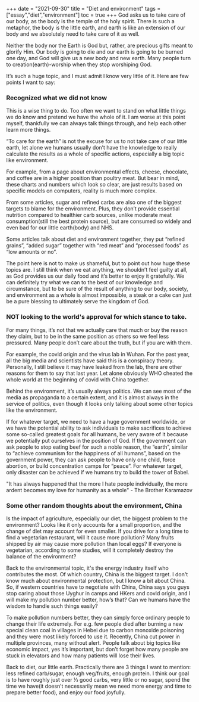 +++ 
date = "2021-09-30"
title = "Diet and environment"
tags = ["essay","diet","environment"]
toc = true
+++
God asks us to take care of our body, as the body is the temple of the holy spirit. There is such a metaphor, the body is the little earth, and earth is like an extension of our body and we absolutely need to take care of it as well.

Neither the body nor the Earth is God but, rather, are precious gifts meant to glorify Him. Our body is going to die and our earth is going to be burned one day, and God will give us a new body and new earth. Many people turn to creation(earth)-worship when they stop worshiping God.

It’s such a huge topic, and I must admit I know very little of it. Here are few points I want to say:

### Recognized what we did not know

This is a wise thing to do. Too often we want to stand on what little things we do know and pretend we have the whole of it. I am worse at this point myself, thankfully we can always talk things through, and help each other learn more things. 

“To care for the earth” is not the excuse for us to not take care of our little earth, let alone we humans usually don’t have the knowledge to really calculate the results as a whole of specific actions, especially a big topic like environment.

For example, from a page about environmental effects, cheese, chocolate, and coffee are in a higher position than poultry meat. But bear in mind, these charts and numbers which look so clear, are just results based on specific models on computers, reality is much more complex.

From some articles, sugar and refined carbs are also one of the biggest targets to blame for the environment. Plus, they don’t provide essential nutrition compared to healthier carb sources, unlike moderate meat consumption(still the best protein source), but are consumed so widely and even bad for our little earth(body) and NHS.

Some articles talk about diet and environment together, they put “refined grains”, “added sugar” together with “red meat” and “processed foods” as “low amounts or no”.

The point here is not to make us shameful, but to point out how huge these topics are. I still think when we eat anything, we shouldn’t feel guilty at all, as God provides us our daily food and it’s better to enjoy it gratefully. We can definitely try what we can to the best of our knowledge and circumstance, but to be sure of the result of anything to our body, society, and environment as a whole is almost impossible, a steak or a cake can just be a pure blessing to ultimately serve the kingdom of God.

### NOT looking to the world's approval for which stance to take.

For many things, it’s not that we actually care that much or buy the reason they claim, but to be in the same position as others so we feel less pressured. Many people don’t care about the truth, but if you are with them.

For example, the covid origin and the virus lab in Wuhan. For the past year, all the big media and scientists have said this is a conspiracy theory. Personally, I still believe it may have leaked from the lab, there are other reasons for them to say that last year. Let alone obviously WHO cheated the whole world at the beginning of covid with China together.

Behind the environment, it’s usually always politics. We can see most of the media as propaganda to a certain extent, and it is almost always in the service of politics, even though it looks only talking about some other topics like the environment.

If for whatever target, we need to have a huge government worldwide, or we have the potential ability to ask individuals to make sacrifices to achieve some so-called greatest goals for all humans, be very aware of it because we potentially put ourselves in the position of God. If the government can ask people to stop eating beef for such a noble reason, the “earth”, similar to “achieve communism for the happiness of all humans”, based on the government power, they can ask people to have only one child, force abortion, or build concentration camps for “peace”. For whatever target, only disaster can be achieved if we humans try to build the tower of Babel.

 "It has always happened that the more I hate people individually, the more ardent becomes my love for humanity as a whole" - The Brother Karamazov

### Some other random thoughts about the environment, China

Is the impact of agriculture, especially our diet, the biggest problem to the environment? Looks like it only accounts for a small proportion, and the change of diet may account for even smaller. If you drive for a long time to find a vegetarian restaurant, will it cause more pollution? Many fruits shipped by air may cause more pollution than local eggs? If everyone is vegetarian, according to some studies, will it completely destroy the balance of the environment?

Back to the environmental topic, it's the energy industry itself who contributes the most. Of which country, China is the biggest target. I don't know much about environmental protection, but I know a bit about China. So, if western countries have to negotiate with China, China says you guys stop caring about those Uyghur in camps and HKers and covid origin,  and I will make my pollution number better, how’s that? Can we humans have the wisdom to handle such things easily?  

To make pollution numbers better, they can simply force ordinary people to change their life extremely. For e.g. few people died after burning a new special clean coal in villages in Hebei due to carbon monoxide poisoning and they were most likely forced to use it. Recently, China cut power in multiple provinces, many without alert. People talk about big topics like economic impact, yes it’s important, but don’t forget how many people are stuck in elevators and how many patients will lose their lives.

Back to diet, our little earth. Practically there are 3 things I want to mention: less refined carb/sugar, enough veg/fruits, enough protein. I think our goal is to have roughly just over ⅓ good carbs, very little or no sugar, spend the time we have(it doesn’t necessarily mean we need more energy and time to prepare better food), and enjoy our food joyfully.
